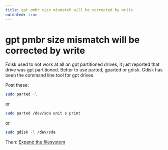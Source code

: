 ```yaml
---
title: gpt pmbr size mismatch will be corrected by write
outdated: true
---
```


# gpt pmbr size mismatch will be corrected by write

Fdisk used to not work at all on gpt partitioned drives, it just reported that drive was gpt partitioned. Better to use parted, gparted or gdisk. Gdisk has been the command line tool for gpt drives.

Post these:

```bash
sudo parted -l
```

or

```bash
sudo parted /dev/sda unit s print
```

or

```bash
sudo gdisk -l /dev/sda
```

Then: [Expand the filesystem](/kb/disk-management/expanding-a-filesystem/)
